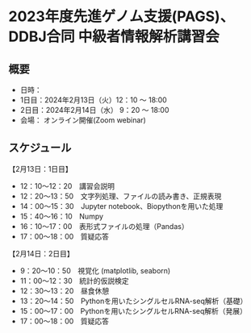 # 2023年度先進ゲノム支援(PAGS)、DDBJ合同 中級者情報解析講習会

## 概要
- 日時：
- 1日目：2024年2月13日（火）12：10 ～ 18:00
- 2日目：2024年2月14日（水） 9：20 〜 18:00
- 会場：
    オンライン開催(Zoom webinar)

## スケジュール
【2月13日：1日目】	
- 12：10～12：20　講習会説明
- 12：20～13：50　文字列処理、ファイルの読み書き、正規表現
- 14：00～15：30　Jupyter notebook、Biopythonを用いた処理
- 15：40～16：10　Numpy
- 16：10～17：00　表形式ファイルの処理（Pandas）
- 17：00～18：00　質疑応答

【2月14日：2日目】
- 9：20〜10：50　視覚化 (matplotlib, seaborn)
- 11：00〜12：30　統計的仮説検定
- 12：30〜13：20　昼食休憩
- 13：20〜14：50　Pythonを用いたシングルセルRNA-seq解析（基礎）
- 15：00～17：00　Pythonを用いたシングルセルRNA-seq解析（発展）
- 17：00～18：00　質疑応答
